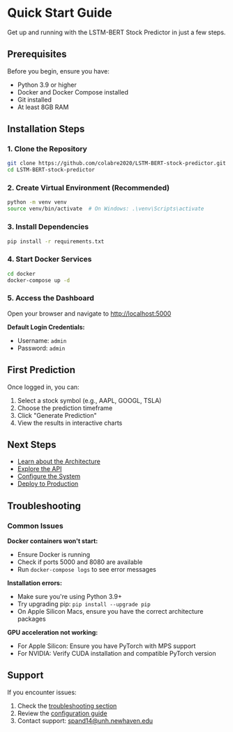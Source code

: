 # Quick Start Guide

Get up and running with the LSTM-BERT Stock Predictor in just a few steps.

## Prerequisites

Before you begin, ensure you have:
- Python 3.9 or higher
- Docker and Docker Compose installed
- Git installed
- At least 8GB RAM

## Installation Steps

### 1. Clone the Repository

```bash
git clone https://github.com/colabre2020/LSTM-BERT-stock-predictor.git
cd LSTM-BERT-stock-predictor
```

### 2. Create Virtual Environment (Recommended)

```bash
python -m venv venv
source venv/bin/activate  # On Windows: .\venv\Scripts\activate
```

### 3. Install Dependencies

```bash
pip install -r requirements.txt
```

### 4. Start Docker Services

```bash
cd docker
docker-compose up -d
```

### 5. Access the Dashboard

Open your browser and navigate to [http://localhost:5000](http://localhost:5000)

**Default Login Credentials:**
- Username: `admin`
- Password: `admin`

## First Prediction

Once logged in, you can:

1. Select a stock symbol (e.g., AAPL, GOOGL, TSLA)
2. Choose the prediction timeframe
3. Click "Generate Prediction"
4. View the results in interactive charts

## Next Steps

- [Learn about the Architecture](architecture.md)
- [Explore the API](api.rst)
- [Configure the System](configuration.md)
- [Deploy to Production](deployment.md)

## Troubleshooting

### Common Issues

**Docker containers won't start:**
- Ensure Docker is running
- Check if ports 5000 and 8080 are available
- Run `docker-compose logs` to see error messages

**Installation errors:**
- Make sure you're using Python 3.9+
- Try upgrading pip: `pip install --upgrade pip`
- On Apple Silicon Macs, ensure you have the correct architecture packages

**GPU acceleration not working:**
- For Apple Silicon: Ensure you have PyTorch with MPS support
- For NVIDIA: Verify CUDA installation and compatible PyTorch version

## Support

If you encounter issues:
1. Check the [troubleshooting section](troubleshooting.md)
2. Review the [configuration guide](configuration.md)
3. Contact support: spand14@unh.newhaven.edu